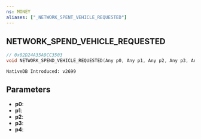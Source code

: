 ```yaml
---
ns: MONEY 
aliases: ["_NETWORK_SPENT_VEHICLE_REQUESTED"] 
---
```


## NETWORK_SPEND_VEHICLE_REQUESTED

```c
// 0x02D24A35A9CC3503 
void NETWORK_SPEND_VEHICLE_REQUESTED(Any p0, Any p1, Any p2, Any p3, Any p4);
```

```
NativeDB Introduced: v2699
```

## Parameters
* **p0**:
* **p1**:
* **p2**:
* **p3**:
* **p4**:
